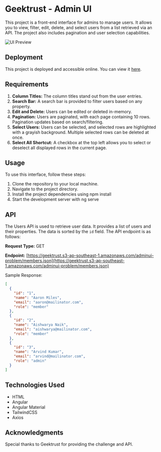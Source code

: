 # Geektrust - Admin UI

This project is a front-end interface for admins to manage users. It allows you to view, filter, edit, delete, and select users from a list retrieved via an API. The project also includes pagination and user selection capabilities.

![UI Preview](https://i.imgur.com/VlYvsqI.png)

## Deployment

This project is deployed and accessible online. You can view it [here](https://geektrust-adminui-weld.vercel.app/).


## Requirements

1. **Column Titles:** The column titles stand out from the user entries.
2. **Search Bar:** A search bar is provided to filter users based on any property.
3. **Edit and Delete:** Users can be edited or deleted in-memory.
4. **Pagination:** Users are paginated, with each page containing 10 rows. Pagination updates based on search/filtering.
5. **Select Users:** Users can be selected, and selected rows are highlighted with a grayish background. Multiple selected rows can be deleted at once.
6. **Select All Shortcut:** A checkbox at the top left allows you to select or deselect all displayed rows in the current page.

## Usage

To use this interface, follow these steps:

1. Clone the repository to your local machine.
2. Navigate to the project directory.
3. Install the project dependencies using npm install
5. Start the development server with ng serve

## API

The Users API is used to retrieve user data. It provides a list of users and their properties. The data is sorted by the `id` field. The API endpoint is as follows:

**Request Type:** GET

**Endpoint:** [https://geektrust.s3-ap-southeast-1.amazonaws.com/adminui-problem/members.json](https://geektrust.s3-ap-southeast-1.amazonaws.com/adminui-problem/members.json)

Sample Response:

```json
[
  {
    "id": "1",
    "name": "Aaron Miles",
    "email": "aaron@mailinator.com",
    "role": "member"
  },
  {
    "id": "2",
    "name": "Aishwarya Naik",
    "email": "aishwarya@mailinator.com",
    "role": "member"
  },
  {
    "id": "3",
    "name": "Arvind Kumar",
    "email": "arvind@mailinator.com",
    "role": "admin"
  }
]
```
## Technologies Used
<ul>
  <li>HTML</li>
  <li>Angular</li>
  <li>Angular Material</li>
  <li>TailwindCSS</li>
  <li>Axios</li>
</ul>

## Acknowledgments

Special thanks to Geektrust for providing the challenge and API.


